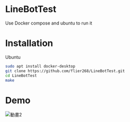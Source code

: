 # LineBotTest
Use Docker compose and ubuntu to run it


# Installation
Ubuntu
```bash
sudo apt install docker-desktop
git clone https://github.com/flier268/LineBotTest.git
cd LineBotTest
make
```

# Demo
![動畫2](https://user-images.githubusercontent.com/19989232/173321849-03912e70-1689-4fd9-9841-2736e1924538.gif)
